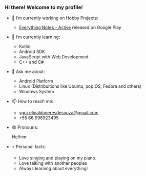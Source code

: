 ### Hi there! Welcome to my profile!


- 🔭 I’m currently working on Hobby Projects:
    - [Everything Notes - Active](https://play.google.com/store/apps/details?id=com.ryo.everynotes) released on Google Play
  
  
- 🌱 I’m currently learning: 
    - Kotlin
    - Android SDK
    - JavaScript with Web Development
    - C++ and C#
    
    
- 💬 Ask me about:
    - Android Platform
    - Linux (Distribuitions like Ubuntu, pop!OS, Fedora and others)
    - Windows System
    
    
- 📫 How to reach me: 
    - ygor.elinaldoneresdesouza@gmail.com
    - +55 66 996923495
- 😄 Pronouns: 

  He/him
- ⚡ Personal facts: 
    - Love singing and playing on my piano.
    - Love talking with another peoples
    - Always learning about everything!
